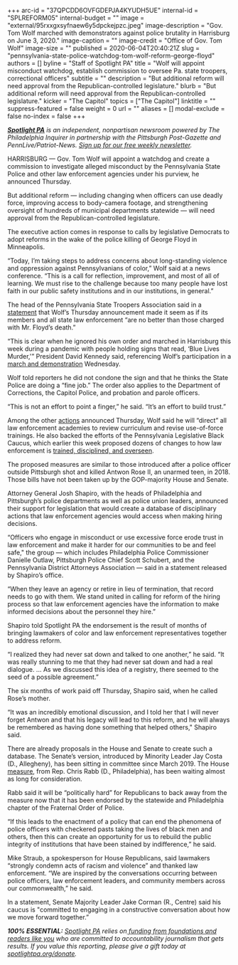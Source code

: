 +++
arc-id = "37QPCDD6OVFGDEPJA4KYUDH5UE"
internal-id = "SPLREFORM05"
internal-budget = ""
image = "external/95rxxgxsyfnaew6y5dpckejpzc.jpeg"
image-description = "Gov. Tom Wolf marched with demonstrators against police brutality in Harrisburg on June 3, 2020."
image-caption = ""
image-credit = "Office of Gov. Tom Wolf"
image-size = ""
published = 2020-06-04T20:40:21Z
slug = "pennsylvania-state-police-watchdog-tom-wolf-reform-george-floyd"
authors = []
byline = "Staff of Spotlight PA"
title = "Wolf will appoint misconduct watchdog, establish commission to oversee Pa. state troopers, correctional officers"
subtitle = ""
description = "But additional reform will need approval from the Republican-controlled legislature."
blurb = "But additional reform will need approval from the Republican-controlled legislature."
kicker = "The Capitol"
topics = ["The Capitol"]
linktitle = ""
suppress-featured = false
weight = 0
url = ""
aliases = []
modal-exclude = false
no-index = false
+++

<a href="https://www.spotlightpa.org/"><i><b>Spotlight PA</b></i></a><i> is an independent, nonpartisan newsroom powered by The Philadelphia Inquirer in partnership with the Pittsburgh Post-Gazette and PennLive/Patriot-News. </i><a href="https://www.spotlightpa.org/newsletters"><i>Sign up for our free weekly newsletter</i></a><i>.</i>

HARRISBURG — Gov. Tom Wolf will appoint a watchdog and create a commission to investigate alleged misconduct by the Pennsylvania State Police and other law enforcement agencies under his purview, he announced Thursday.

But additional reform — including changing when officers can use deadly force, improving access to body-camera footage, and strengthening oversight of hundreds of municipal departments statewide — will need approval from the Republican-controlled legislature.

The executive action comes in response to calls by legislative Democrats to adopt reforms in the wake of the police killing of George Floyd in Minneapolis.

“Today, I’m taking steps to address concerns about long-standing violence and oppression against Pennsylvanians of color,” Wolf said at a news conference. “This is a call for reflection, improvement, and most of all of learning. We must rise to the challenge because too many people have lost faith in our public safety institutions and in our institutions, in general.”

<script src="https://www.spotlightpa.org/embed.js" async></script><div data-spl-embed-version="1" data-spl-src="https://www.spotlightpa.org/embeds/donate/"></div>

The head of the Pennsylvania State Troopers Association said in a <a href="https://twitter.com/PSTA_1962/status/1268640382855806976/photo/1" target=_blank>statement</a> that Wolf’s Thursday announcement made it seem as if its members and all state law enforcement “are no better than those charged with Mr. Floyd’s death.”

“This is clear when he ignored his own order and marched in Harrisburg this week during a pandemic with people holding signs that read, ‘Blue Lives Murder,'” President David Kennedy said, referencing Wolf’s participation in a <a href="https://www.spotlightpa.org/news/2020/06/tom-wolf-george-floyd-march-harrisburg/" target=_blank>march and demonstration</a> Wednesday.

Wolf told reporters he did not condone the sign and that he thinks the State Police are doing a “fine job.” The order also applies to the Department of Corrections, the Capitol Police, and probation and parole officers.

“This is not an effort to point a finger,” he said. “It’s an effort to build trust.”

Among the other <a href="https://web.archive.org/web/20230117005601/https://www.governor.pa.gov/newsroom/gov-wolf-takes-action-to-address-law-enforcement-reform-and-accountability/" target=_blank>actions</a> announced Thursday, Wolf said he will “direct” all law enforcement academies to review curriculum and revise use-of-force trainings. He also backed the efforts of the Pennsylvania Legislative Black Caucus, which earlier this week proposed dozens of changes to how law enforcement is <a href="https://www.spotlightpa.org/news/2020/06/police-protest-pennsylvania-antwon-rose-use-of-force/" target=_blank>trained, disciplined, and overseen</a>.

The proposed measures are similar to those introduced after a police officer outside Pittsburgh shot and killed Antwon Rose II, an unarmed teen, in 2018. Those bills have not been taken up by the GOP-majority House and Senate.

<script src="https://www.spotlightpa.org/embed.js" async></script><div data-spl-embed-version="1" data-spl-src="https://www.spotlightpa.org/embeds/newsletter/"></div>

Attorney General Josh Shapiro, with the heads of Philadelphia and Pittsburgh’s police departments as well as police union leaders, announced their support for legislation that would create a database of disciplinary actions that law enforcement agencies would access when making hiring decisions.

“Officers who engage in misconduct or use excessive force erode trust in law enforcement and make it harder for our communities to be and feel safe," the group — which includes Philadelphia Police Commissioner Danielle Outlaw, Pittsburgh Police Chief Scott Schubert, and the Pennsylvania District Attorneys Association — said in a statement released by Shapiro’s office.

“When they leave an agency or retire in lieu of termination, that record needs to go with them. We stand united in calling for reform of the hiring process so that law enforcement agencies have the information to make informed decisions about the personnel they hire.”

Shapiro told Spotlight PA the endorsement is the result of months of bringing lawmakers of color and law enforcement representatives together to address reform.

“I realized they had never sat down and talked to one another,” he said. “It was really stunning to me that they had never sat down and had a real dialogue. ... As we discussed this idea of a registry, there seemed to the seed of a possible agreement.”

The six months of work paid off Thursday, Shapiro said, when he called Rose’s mother.

“It was an incredibly emotional discussion, and I told her that I will never forget Antwon and that his legacy will lead to this reform, and he will always be remembered as having done something that helped others," Shapiro said.

There are already proposals in the House and Senate to create such a database. The Senate’s version, introduced by Minority Leader Jay Costa (D., Allegheny), has been sitting in committee since March 2019. The House <a href="https://www.legis.state.pa.us/cfdocs/billinfo/billinfo.cfm?syear=2019&sind=0&body=H&type=B&bn=1666" target=_blank>measure</a>, from Rep. Chris Rabb (D., Philadelphia), has been waiting almost as long for consideration.

Rabb said it will be “politically hard” for Republicans to back away from the measure now that it has been endorsed by the statewide and Philadelphia chapter of the Fraternal Order of Police.

“If this leads to the enactment of a policy that can end the phenomena of police officers with checkered pasts taking the lives of black men and others, then this can create an opportunity for us to rebuild the public integrity of institutions that have been stained by indifference,” he said.

Mike Straub, a spokesperson for House Republicans, said lawmakers “strongly condemn acts of racism and violence” and thanked law enforcement. “We are inspired by the conversations occurring between police officers, law enforcement leaders, and community members across our commonwealth,” he said.

In a statement, Senate Majority Leader Jake Corman (R., Centre) said his caucus is "committed to engaging in a constructive conversation about how we move forward together.”

<i><b>100% ESSENTIAL:</b></i> <a href="https://www.spotlightpa.org/"><i>Spotlight PA</i></a><i> relies on</i><a href="https://www.spotlightpa.org/support"><i> funding from foundations and readers like you</i></a><i> who are committed to accountability journalism that gets results. If you value this reporting, please give a gift today at </i><a href="https://www.spotlightpa.org/donate"><i>spotlightpa.org/donate</i></a><i>.</i>
